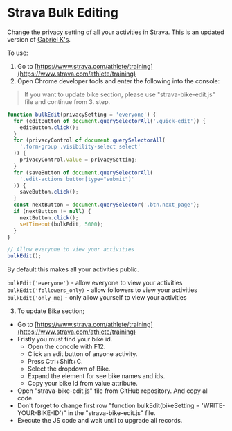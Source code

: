 # Strava Bulk Editing

Change the privacy setting of all your activities in Strava.
This is an updated version of [Gabriel K's](https://support.strava.com/hc/en-us/community/posts/208838917-Quick-Edit-list-of-Activities-for-bulk-editing).

To use:

1. Go to [https://www.strava.com/athlete/training](https://www.strava.com/athlete/training)
2. Open Chrome developer tools and enter the following into the console:

> If you want to update bike section, please use "strava-bike-edit.js" file and continue from 3. step.

```javascript
function bulkEdit(privacySetting = 'everyone') {
  for (editButton of document.querySelectorAll('.quick-edit')) {
    editButton.click();
  }
  for (privacyControl of document.querySelectorAll(
    '.form-group .visibility-select select'
  )) {
    privacyControl.value = privacySetting;
  }
  for (saveButton of document.querySelectorAll(
    '.edit-actions button[type="submit"]'
  )) {
    saveButton.click();
  }
  const nextButton = document.querySelector('.btn.next_page');
  if (nextButton != null) {
    nextButton.click();
    setTimeout(bulkEdit, 5000);
  }
}

// Allow everyone to view your activities
bulkEdit();
```

By default this makes all your activities public.

`bulkEdit('everyone')` - allow everyone to view your activities <br />
`bulkEdit('followers_only)` - allow followers to view your activities <br />
`bulkEdit('only_me)` - only allow yourself to view your activities

3. To update Bike section; 
  - Go to [https://www.strava.com/athlete/training](https://www.strava.com/athlete/training)
  - Fristly you must find your bike id. 
    - Open the concole with F12.
    - Click an edit button of anyone activity.
    - Press Ctrl+Shift+C.
    - Select the dropdown of Bike.
    - Expand the element for see bike names and ids.
    - Copy your bike Id from value attribute.
  - Open "strava-bike-edit.js" file from GitHub repository. And copy all code.
  - Don't forget to change first row "function bulkEdit(bikeSetting = 'WRITE-YOUR-BIKE-ID')" in the "strava-bike-edit.js" file.
  - Execute the JS code and wait until to upgrade all records.
  
